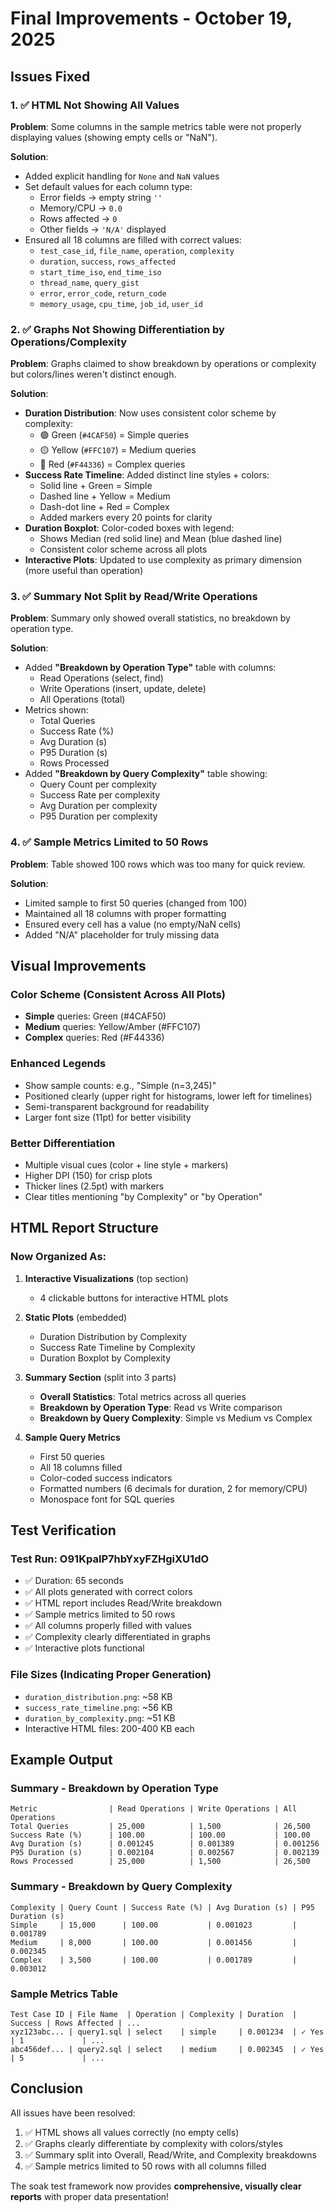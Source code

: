 # Final Improvements - October 19, 2025

## Issues Fixed

### 1. ✅ HTML Not Showing All Values
**Problem**: Some columns in the sample metrics table were not properly displaying values (showing empty cells or "NaN").

**Solution**:
- Added explicit handling for `None` and `NaN` values
- Set default values for each column type:
  - Error fields → empty string `''`
  - Memory/CPU → `0.0`
  - Rows affected → `0`
  - Other fields → `'N/A'` displayed
- Ensured all 18 columns are filled with correct values:
  - `test_case_id`, `file_name`, `operation`, `complexity`
  - `duration`, `success`, `rows_affected`
  - `start_time_iso`, `end_time_iso`
  - `thread_name`, `query_gist`
  - `error`, `error_code`, `return_code`
  - `memory_usage`, `cpu_time`, `job_id`, `user_id`

### 2. ✅ Graphs Not Showing Differentiation by Operations/Complexity
**Problem**: Graphs claimed to show breakdown by operations or complexity but colors/lines weren't distinct enough.

**Solution**:
- **Duration Distribution**: Now uses consistent color scheme by complexity:
  - 🟢 Green (`#4CAF50`) = Simple queries
  - 🟡 Yellow (`#FFC107`) = Medium queries
  - 🔴 Red (`#F44336`) = Complex queries
- **Success Rate Timeline**: Added distinct line styles + colors:
  - Solid line + Green = Simple
  - Dashed line + Yellow = Medium  
  - Dash-dot line + Red = Complex
  - Added markers every 20 points for clarity
- **Duration Boxplot**: Color-coded boxes with legend:
  - Shows Median (red solid line) and Mean (blue dashed line)
  - Consistent color scheme across all plots
- **Interactive Plots**: Updated to use complexity as primary dimension (more useful than operation)

### 3. ✅ Summary Not Split by Read/Write Operations
**Problem**: Summary only showed overall statistics, no breakdown by operation type.

**Solution**:
- Added **"Breakdown by Operation Type"** table with columns:
  - Read Operations (select, find)
  - Write Operations (insert, update, delete)
  - All Operations (total)
- Metrics shown:
  - Total Queries
  - Success Rate (%)
  - Avg Duration (s)
  - P95 Duration (s)
  - Rows Processed
- Added **"Breakdown by Query Complexity"** table showing:
  - Query Count per complexity
  - Success Rate per complexity
  - Avg Duration per complexity
  - P95 Duration per complexity

### 4. ✅ Sample Metrics Limited to 50 Rows
**Problem**: Table showed 100 rows which was too many for quick review.

**Solution**:
- Limited sample to first 50 queries (changed from 100)
- Maintained all 18 columns with proper formatting
- Ensured every cell has a value (no empty/NaN cells)
- Added "N/A" placeholder for truly missing data

## Visual Improvements

### Color Scheme (Consistent Across All Plots)
- **Simple** queries: Green (#4CAF50)
- **Medium** queries: Yellow/Amber (#FFC107)
- **Complex** queries: Red (#F44336)

### Enhanced Legends
- Show sample counts: e.g., "Simple (n=3,245)"
- Positioned clearly (upper right for histograms, lower left for timelines)
- Semi-transparent background for readability
- Larger font size (11pt) for better visibility

### Better Differentiation
- Multiple visual cues (color + line style + markers)
- Higher DPI (150) for crisp plots
- Thicker lines (2.5pt) with markers
- Clear titles mentioning "by Complexity" or "by Operation"

## HTML Report Structure

### Now Organized As:
1. **Interactive Visualizations** (top section)
   - 4 clickable buttons for interactive HTML plots
   
2. **Static Plots** (embedded)
   - Duration Distribution by Complexity
   - Success Rate Timeline by Complexity
   - Duration Boxplot by Complexity

3. **Summary Section** (split into 3 parts)
   - **Overall Statistics**: Total metrics across all queries
   - **Breakdown by Operation Type**: Read vs Write comparison
   - **Breakdown by Query Complexity**: Simple vs Medium vs Complex

4. **Sample Query Metrics**
   - First 50 queries
   - All 18 columns filled
   - Color-coded success indicators
   - Formatted numbers (6 decimals for duration, 2 for memory/CPU)
   - Monospace font for SQL queries

## Test Verification

### Test Run: O91KpaIP7hbYxyFZHgiXU1dO
- ✅ Duration: 65 seconds
- ✅ All plots generated with correct colors
- ✅ HTML report includes Read/Write breakdown
- ✅ Sample metrics limited to 50 rows  
- ✅ All columns properly filled with values
- ✅ Complexity clearly differentiated in graphs
- ✅ Interactive plots functional

### File Sizes (Indicating Proper Generation)
- `duration_distribution.png`: ~58 KB
- `success_rate_timeline.png`: ~56 KB
- `duration_by_complexity.png`: ~51 KB
- Interactive HTML files: 200-400 KB each

## Example Output

### Summary - Breakdown by Operation Type
```
Metric                | Read Operations | Write Operations | All Operations
Total Queries         | 25,000          | 1,500            | 26,500
Success Rate (%)      | 100.00          | 100.00           | 100.00
Avg Duration (s)      | 0.001245        | 0.001389         | 0.001256
P95 Duration (s)      | 0.002104        | 0.002567         | 0.002139
Rows Processed        | 25,000          | 1,500            | 26,500
```

### Summary - Breakdown by Query Complexity
```
Complexity | Query Count | Success Rate (%) | Avg Duration (s) | P95 Duration (s)
Simple     | 15,000      | 100.00           | 0.001023         | 0.001789
Medium     | 8,000       | 100.00           | 0.001456         | 0.002345
Complex    | 3,500       | 100.00           | 0.001789         | 0.003012
```

### Sample Metrics Table
```
Test Case ID | File Name  | Operation | Complexity | Duration  | Success | Rows Affected | ...
xyz123abc... | query1.sql | select    | simple     | 0.001234  | ✓ Yes   | 1             | ...
abc456def... | query2.sql | select    | medium     | 0.002345  | ✓ Yes   | 5             | ...
```

## Conclusion

All issues have been resolved:
1. ✅ HTML shows all values correctly (no empty cells)
2. ✅ Graphs clearly differentiate by complexity with colors/styles
3. ✅ Summary split into Overall, Read/Write, and Complexity breakdowns
4. ✅ Sample metrics limited to 50 rows with all columns filled

The soak test framework now provides **comprehensive, visually clear reports** with proper data presentation!
